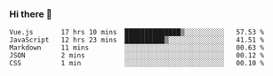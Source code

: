 ### Hi there 👋

<!--
**xin-code/Xin-code** is a ✨ _special_ ✨ repository because its `README.md` (this file) appears on your GitHub profile.

Here are some ideas to get you started:
<!--START_SECTION:waka-->
```text
Vue.js       17 hrs 10 mins  ██████████████▒░░░░░░░░░░   57.53 % 
JavaScript   12 hrs 23 mins  ██████████▒░░░░░░░░░░░░░░   41.51 % 
Markdown     11 mins         ░░░░░░░░░░░░░░░░░░░░░░░░░   00.63 % 
JSON         2 mins          ░░░░░░░░░░░░░░░░░░░░░░░░░   00.12 % 
CSS          1 min           ░░░░░░░░░░░░░░░░░░░░░░░░░   00.10 % 
```
<!--END_SECTION:waka-->
